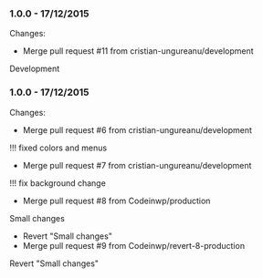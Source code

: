 

### 1.0.0 - 17/12/2015

 Changes: 


 * Merge pull request #11 from cristian-ungureanu/development

Development


### 1.0.0 - 17/12/2015

 Changes: 


 * Merge pull request #6 from cristian-ungureanu/development

!!! fixed colors and menus
 * Merge pull request #7 from cristian-ungureanu/development

!!! fix background change
 * Merge pull request #8 from Codeinwp/production

Small changes
 * Revert "Small changes"
 * Merge pull request #9 from Codeinwp/revert-8-production

Revert "Small changes"

